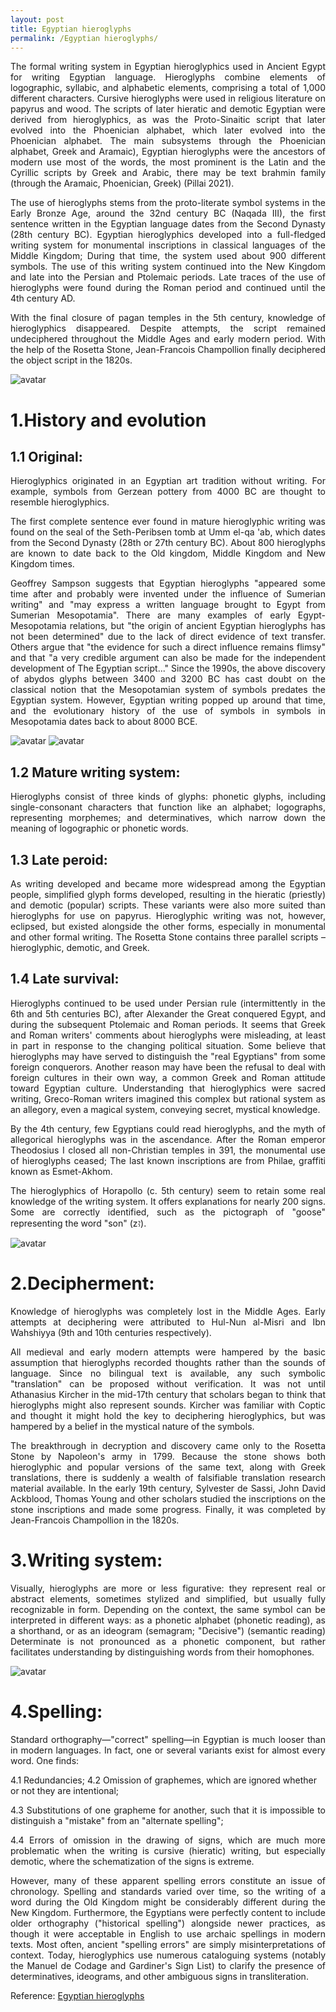 ```yaml
---
layout: post
title: Egyptian hieroglyphs
permalink: /Egyptian hieroglyphs/
---
```



<p style="text-align:justify;">The formal writing system in Egyptian hieroglyphics used in Ancient Egypt for writing Egyptian language. Hieroglyphs combine elements of logographic, syllabic, and alphabetic elements, comprising a total of 1,000 different characters. Cursive hieroglyphs were used in religious literature on papyrus and wood. The scripts of later hieratic and demotic Egyptian were derived from hieroglyphics, as was the Proto-Sinaitic script that later evolved into the Phoenician alphabet, which later evolved into the Phoenician alphabet. The main subsystems through the Phoenician alphabet, Greek and Aramaic), Egyptian hieroglyphs were the ancestors of modern use most of the words, the most prominent is the Latin and the Cyrillic scripts by Greek and Arabic, there may be text brahmin family (through the Aramaic, Phoenician, Greek) (Pillai 2021). </p>
 
<p style="text-align:justify;">The use of hieroglyphs stems from the proto-literate symbol systems in the Early Bronze Age, around the 32nd century BC (Naqada III), the first sentence written in the Egyptian language dates from the Second Dynasty (28th century BC). Egyptian hieroglyphics developed into a full-fledged writing system for monumental inscriptions in classical languages of the Middle Kingdom; During that time, the system used about 900 different symbols. The use of this writing system continued into the New Kingdom and late into the Persian and Ptolemaic periods. Late traces of the use of hieroglyphs were found during the Roman period and continued until the 4th century AD. </p>
 
<p style="text-align:justify;">With the final closure of pagan temples in the 5th century, knowledge of hieroglyphics disappeared. Despite attempts, the script remained undeciphered throughout the Middle Ages and early modern period. With the help of the Rosetta Stone, Jean-Francois Champollion finally deciphered the object script in the 1820s. </p>

![avatar](https://up.66152.com/allimg/2125/25_1705.jpg)

<h1> 1.History and evolution </h1>

<h2> 1.1 Original: </h2> 

<p style="text-align:justify;">Hieroglyphics originated in an Egyptian art tradition without writing. For example, symbols from Gerzean pottery from 4000 BC are thought to resemble hieroglyphics. </p>
 
<p style="text-align:justify;">The first complete sentence ever found in mature hieroglyphic writing was found on the seal of the Seth-Peribsen tomb at Umm el-qa 'ab, which dates from the Second Dynasty (28th or 27th century BC). About 800 hieroglyphs are known to date back to the Old kingdom, Middle Kingdom and New Kingdom times. </p>
 
<p style="text-align:justify;">Geoffrey Sampson suggests that Egyptian hieroglyphs "appeared some time after and probably were invented under the influence of Sumerian writing" and "may express a written language brought to Egypt from Sumerian Mesopotamia". There are many examples of early Egypt-Mesopotamia relations, but "the origin of ancient Egyptian hieroglyphs has not been determined" due to the lack of direct evidence of text transfer. Others argue that "the evidence for such a direct influence remains flimsy" and that "a very credible argument can also be made for the independent development of The Egyptian script..." Since the 1990s, the above discovery of abydos glyphs between 3400 and 3200 BC has cast doubt on the classical notion that the Mesopotamian system of symbols predates the Egyptian system. However, Egyptian writing popped up around that time, and the evolutionary history of the use of symbols in symbols in Mesopotamia dates back to about 8000 BCE. </p>


![avatar](https://upload.wikimedia.org/wikipedia/commons/2/27/Egypt-Hieroglyphs.jpg)
![avatar](https://upload.wikimedia.org/wikipedia/commons/f/fb/Egyptian_funerary_stela.jpg)
 

<h2> 1.2 Mature writing system: </h2>

<p style="text-align:justify;">Hieroglyphs consist of three kinds of glyphs: phonetic glyphs, including single-consonant characters that function like an alphabet; logographs, representing morphemes; and determinatives, which narrow down the meaning of logographic or phonetic words. </p>
 
<h2> 1.3 Late peroid: </h2>

<p style="text-align:justify;">As writing developed and became more widespread among the Egyptian people, simplified glyph forms developed, resulting in the hieratic (priestly) and demotic (popular) scripts. These variants were also more suited than hieroglyphs for use on papyrus. Hieroglyphic writing was not, however, eclipsed, but existed alongside the other forms, especially in monumental and other formal writing. The Rosetta Stone contains three parallel scripts – hieroglyphic, demotic, and Greek. </p>
 
<h2> 1.4 Late survival: </h2>

<p style="text-align:justify;">Hieroglyphs continued to be used under Persian rule (intermittently in the 6th and 5th centuries BC), after Alexander the Great conquered Egypt, and during the subsequent Ptolemaic and Roman periods. It seems that Greek and Roman writers' comments about hieroglyphs were misleading, at least in part in response to the changing political situation. Some believe that hieroglyphs may have served to distinguish the "real Egyptians" from some foreign conquerors. Another reason may have been the refusal to deal with foreign cultures in their own way, a common Greek and Roman attitude toward Egyptian culture. Understanding that hieroglyphics were sacred writing, Greco-Roman writers imagined this complex but rational system as an allegory, even a magical system, conveying secret, mystical knowledge. 
</p>
 
<p style="text-align:justify;">By the 4th century, few Egyptians could read hieroglyphs, and the myth of allegorical hieroglyphs was in the ascendance. After the Roman emperor Theodosius I closed all non-Christian temples in 391, the monumental use of hieroglyphs ceased; The last known inscriptions are from Philae, graffiti known as Esmet-Akhom. </p>
 
<p style="text-align:justify;">The hieroglyphics of Horapollo (c. 5th century) seem to retain some real knowledge of the writing system. It offers explanations for nearly 200 signs. Some are correctly identified, such as the pictograph of "goose" representing the word "son" (zꜣ). </p>
 
![avatar](https://up.66152.com/allimg/2125/25_1703.jpg)

<h1> 2.Decipherment:</h1>

<p style="text-align:justify;">Knowledge of hieroglyphs was completely lost in the Middle Ages. Early attempts at deciphering were attributed to Hul-Nun al-Misri and Ibn Wahshiyya (9th and 10th centuries respectively). </p>
 
<p style="text-align:justify;">All medieval and early modern attempts were hampered by the basic assumption that hieroglyphs recorded thoughts rather than the sounds of language. Since no bilingual text is available, any such symbolic "translation" can be proposed without verification. It was not until Athanasius Kircher in the mid-17th century that scholars began to think that hieroglyphs might also represent sounds. Kircher was familiar with Coptic and thought it might hold the key to deciphering hieroglyphics, but was hampered by a belief in the mystical nature of the symbols. </p>
 
<p style="text-align:justify;">The breakthrough in decryption and discovery came only to the Rosetta Stone by Napoleon's army in 1799. Because the stone shows both hieroglyphic and popular versions of the same text, along with Greek translations, there is suddenly a wealth of falsifiable translation research material available. In the early 19th century, Sylvester de Sassi, John David Ackblood, Thomas Young and other scholars studied the inscriptions on the stone inscriptions and made some progress. Finally, it was completed by Jean-Francois Champollion in the 1820s. </p>
 

<h1> 3.Writing system:</h1>

<p style="text-align:justify;">Visually, hieroglyphs are more or less figurative: they represent real or abstract elements, sometimes stylized and simplified, but usually fully recognizable in form. Depending on the context, the same symbol can be interpreted in different ways: as a phonetic alphabet (phonetic reading), as a shorthand, or as an ideogram (semagram; "Decisive") (semantic reading) Determinate is not pronounced as a phonetic component, but rather facilitates understanding by distinguishing words from their homophones. </p>
 

![avatar](https://nimg.ws.126.net/?url=http%3A%2F%2Fdingyue.ws.126.net%2F2021%2F1118%2F5033cb01j00r2qxr6001kd000hs00a0p.jpg&thumbnail=650x2147483647&quality=80&type=jpg)

<h1> 4.Spelling: </h1>

<p style="text-align:justify;">Standard orthography—"correct" spelling—in Egyptian is much looser than in modern languages. In fact, one or several variants exist for almost every word. One finds:</p>
4.1 Redundancies;
4.2 Omission of graphemes, which are ignored whether or not they are intentional;
<p style="text-align:justify;">4.3 Substitutions of one grapheme for another, such that it is impossible to distinguish a "mistake" from an "alternate spelling"; </p>
<p style="text-align:justify;">4.4 Errors of omission in the drawing of signs, which are much more problematic when the writing is cursive (hieratic) writing, but especially demotic, where the schematization of the signs is extreme. </p>

<p style="text-align:justify;"> However, many of these apparent spelling errors constitute an issue of chronology. Spelling and standards varied over time, so the writing of a word during the Old Kingdom might be considerably different during the New Kingdom. Furthermore, the Egyptians were perfectly content to include older orthography ("historical spelling") alongside newer practices, as though it were acceptable in English to use archaic spellings in modern texts. Most often, ancient "spelling errors" are simply misinterpretations of context. Today, hieroglyphics use numerous cataloguing systems (notably the Manuel de Codage and Gardiner's Sign List) to clarify the presence of determinatives, ideograms, and other ambiguous signs in transliteration. </p>


Reference: [Egyptian hieroglyphs](https://en.wikipedia.org/wiki/Egyptian_hieroglyphs)

